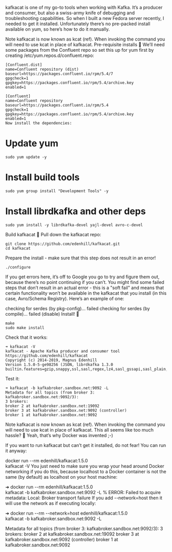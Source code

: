 kafkacat is one of my go-to tools when working with Kafka. It’s a producer and consumer, but also a swiss-army knife of debugging and troubleshooting capabilities. So when I built a new Fedora server recently, I needed to get it installed. Unfortunately there’s no pre-packed install available on yum, so here’s how to do it manually.

Note
kafkacat is now known as kcat (ref). When invoking the command you will need to use kcat in place of kafkacat.
Pre-requisite installs 🔗
We’ll need some packages from the Confluent repo so set this up for yum first by creating /etc/yum.repos.d/confluent.repo:
```shell
[Confluent.dist]
name=Confluent repository (dist)
baseurl=https://packages.confluent.io/rpm/5.4/7
gpgcheck=1
gpgkey=https://packages.confluent.io/rpm/5.4/archive.key
enabled=1

[Confluent]
name=Confluent repository
baseurl=https://packages.confluent.io/rpm/5.4
gpgcheck=1
gpgkey=https://packages.confluent.io/rpm/5.4/archive.key
enabled=1
Now install the dependencies:
```
# Update yum
```shell
sudo yum update -y
```

# Install build tools
```shell
sudo yum group install "Development Tools" -y
```
# Install librdkafka and other deps
```shell
sudo yum install -y librdkafka-devel yajl-devel avro-c-devel
```

Build kafkacat 🔗
Pull down the kafkacat repo:
```shell
git clone https://github.com/edenhill/kafkacat.git
cd kafkacat
```
Prepare the install - make sure that this step does not result in an error!
```shell
./configure
```

If you get errors here, it’s off to Google you go to try and figure them out, because there’s no point continuing if you can’t. You might find some failed steps that don’t result in an actual error - this is a "soft fail" and means that certain functionality won’t be available in the kafkacat that you install (in this case, Avro/Schema Registry). Here’s an example of one:

checking for serdes (by pkg-config)... failed
checking for serdes (by compile)... failed (disable)
Install! 🔗
```shell
make
sudo make install
```

Check that it works:
```shell
➜ kafkacat -V
kafkacat - Apache Kafka producer and consumer tool
https://github.com/edenhill/kafkacat
Copyright (c) 2014-2019, Magnus Edenhill
Version 1.5.0-5-ge98256 (JSON, librdkafka 1.3.0 builtin.features=gzip,snappy,ssl,sasl,regex,lz4,sasl_gssapi,sasl_plain,sasl_scram,plugins,zstd,sasl_oauthbearer)
```
Test it:
```shell
➜ kafkacat -b kafkabroker.sandbox.net:9092 -L
Metadata for all topics (from broker 3: kafkabroker.sandbox.net:9092/3):
3 brokers:
broker 2 at kafkabroker.sandbox.net:19092
broker 3 at kafkabroker.sandbox.net:9092 (controller)
broker 1 at kafkabroker.sandbox.net:9092
```
Note
kafkacat is now known as kcat (ref). When invoking the command you will need to use kcat in place of kafkacat.
This all seems like too much hassle? 🔗
Yeah, that’s why Docker was invented ;-)

If you want to run kafkacat but can’t get it installed, do not fear! You can run it anyway:

docker run --rm edenhill/kafkacat:1.5.0 \
kafkacat -V
You just need to make sure you wrap your head around Docker networking if you do this, because localhost to a Docker container is not the same (by default) as localhost on your host machine:

➜ docker run --rm edenhill/kafkacat:1.5.0 \
kafkacat -b kafkabroker.sandbox.net:9092 -L
% ERROR: Failed to acquire metadata: Local: Broker transport failure
If you add --network=host then it will use the network as if executing locally:

➜ docker run --rm --network=host edenhill/kafkacat:1.5.0 \
kafkacat -b kafkabroker.sandbox.net:9092 -L

Metadata for all topics (from broker 3: kafkabroker.sandbox.net:9092/3):
3 brokers:
broker 2 at kafkabroker.sandbox.net:19092
broker 3 at kafkabroker.sandbox.net:9092 (controller)
broker 1 at kafkabroker.sandbox.net:9092